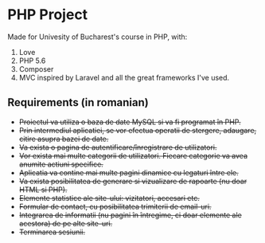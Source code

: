 PHP Project
===

Made for Univesity of Bucharest's course in PHP, with:

1. Love
2. PHP 5.6
3. Composer
4. MVC inspired by Laravel and all the great frameworks I've used.

Requirements (in romanian)
---

* ~~Proiectul va utiliza o baza de date MySQL si va fi programat în PHP.~~ 
* ~~Prin intermediul aplicatiei, se vor efectua operatii de stergere, adaugare, citire asupra bazei de date.~~
* ~~Va exista o pagina de autentificare/înregistrare de utilizatori.~~
* ~~Vor exista mai multe categorii de utilizatori. Fiecare categorie va avea anumite actiuni specifice.~~
* ~~Aplicatia va contine mai multe pagini dinamice cu legaturi între ele.~~ 
* ~~Va exista posibilitatea de generare si vizualizare de rapoarte (nu doar HTML si PHP).~~
* ~~Elemente statistice ale site-ului: vizitatori, accesari etc.~~
* ~~Formular de contact, cu posibilitatea trimiterii de email-uri.~~
* ~~Integrarea de informatii (nu pagini în întregime, ci doar elemente ale acestora) de pe alte site-uri.~~
* ~~Terminarea sesiunii.~~